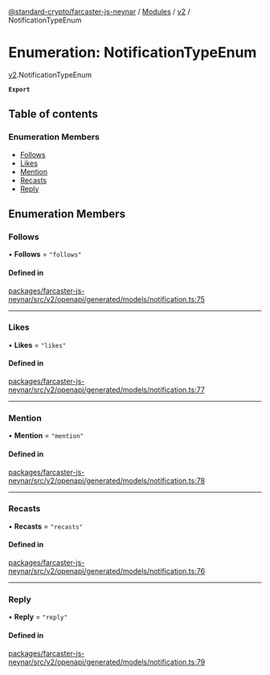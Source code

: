 [@standard-crypto/farcaster-js-neynar](../README.md) / [Modules](../modules.md) / [v2](../modules/v2.md) / NotificationTypeEnum

# Enumeration: NotificationTypeEnum

[v2](../modules/v2.md).NotificationTypeEnum

**`Export`**

## Table of contents

### Enumeration Members

- [Follows](v2.NotificationTypeEnum.md#follows)
- [Likes](v2.NotificationTypeEnum.md#likes)
- [Mention](v2.NotificationTypeEnum.md#mention)
- [Recasts](v2.NotificationTypeEnum.md#recasts)
- [Reply](v2.NotificationTypeEnum.md#reply)

## Enumeration Members

### Follows

• **Follows** = ``"follows"``

#### Defined in

[packages/farcaster-js-neynar/src/v2/openapi/generated/models/notification.ts:75](https://github.com/standard-crypto/farcaster-js/blob/main/packages/farcaster-js-neynar/src/v2/openapi/generated/models/notification.ts#L75)

___

### Likes

• **Likes** = ``"likes"``

#### Defined in

[packages/farcaster-js-neynar/src/v2/openapi/generated/models/notification.ts:77](https://github.com/standard-crypto/farcaster-js/blob/main/packages/farcaster-js-neynar/src/v2/openapi/generated/models/notification.ts#L77)

___

### Mention

• **Mention** = ``"mention"``

#### Defined in

[packages/farcaster-js-neynar/src/v2/openapi/generated/models/notification.ts:78](https://github.com/standard-crypto/farcaster-js/blob/main/packages/farcaster-js-neynar/src/v2/openapi/generated/models/notification.ts#L78)

___

### Recasts

• **Recasts** = ``"recasts"``

#### Defined in

[packages/farcaster-js-neynar/src/v2/openapi/generated/models/notification.ts:76](https://github.com/standard-crypto/farcaster-js/blob/main/packages/farcaster-js-neynar/src/v2/openapi/generated/models/notification.ts#L76)

___

### Reply

• **Reply** = ``"reply"``

#### Defined in

[packages/farcaster-js-neynar/src/v2/openapi/generated/models/notification.ts:79](https://github.com/standard-crypto/farcaster-js/blob/main/packages/farcaster-js-neynar/src/v2/openapi/generated/models/notification.ts#L79)
